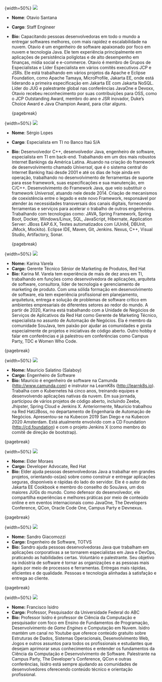 {width=50%}
![](images/autores__otavio.png)

* **Nome**: Otavio Santana

* **Cargo**: Staff Engineer

* **Bio:** Capacitando pessoas desenvolvedoras em todo o mundo a entregar softwares melhores, com mais rapidez e escalabilidade na nuvem. Otavio é um engenheiro de software apaixonado por foco em nuvem e tecnologia Java. Ele tem experiência principalmente em aplicações de persistência poliglotas e de alto desempenho em finanças, mídia social e e-commerce. Otavio é membro de Grupos de Especialistas e Líder Especialista em vários comitês executivos JCP e JSRs. Ele está trabalhando em vários projetos da Apache e Eclipse Foundation, como Apache Tamaya, MicroProfile, Jakarta EE, onde está liderando a primeira especificação em Jakarta EE com Jakarta NoSQL. Líder do JUG e palestrante global nas conferências JavaOne e Devoxx, Otavio recebeu reconhecimento por suas contribuições para OSS, como o JCP Outstanding Award, membro do ano e JSR inovador, Duke’s Choice Award e Java Champion Award, para citar alguns.

  {pagebreak}

{width=50%}
![](images/autores__sergio_elder.png)

* **Nome**: Sérgio Lopes

* **Cargo**: Especialista em TI no Banco Itaú S/A

* **Bio:** Desenvolvedor C++, desenvolvedor Java, engenheiro de software, especialista em TI em back-end. Trabalhando em um dos mais robustos Internet Bankings da América Latina. Atuando na criação do framework de desenvolvimento chamado *Universal*, que é o sistema central do Internet Banking Itaú desde 2001 e até os dias de hoje ainda em operação, trabalhando no desenvolvimento de ferramentas de suporte para esse framework, suas especificações e sua manutenção, em C/C++.
  Desenvolvimento do Framework Java, que veio substituir o framework *Universal*, atuando nele desde 2014. Criação de mecanismos de coexistência entre o legado e este novo Framework, responsável por atender às necessidades transversais dos canais digitais, fornecendo ferramentas e serviços para acelerar o trabalho de outros engenheiros.
  Trabalhando com tecnologias como: JAVA, Spring Framework, Spring Boot, Docker, Windows/Linux, SQL, JavaScript, Hibernate, Application Server: JBoss EAP.6.X, Testes automatizados com (JUnit4, DBUnit, JMock, Mockito). Eclipse IDE, Maven, Git, Jenkins. Nexus, C++, Visual Studio, Artifactory, Sonar.

  {pagebreak}

{width=50%}
![](images/autores__karina.png)

* **Nome:** Karina Varela
* **Cargo:** Gerente Técnico Sênior de Marketing de Produtos, Red Hat
* **Bio:** Karina M. Varela tem experiência de mais de dez anos em TI, trabalhando em funções como desenvolvedora de aplicações, arquiteta de software, consultora, líder de tecnologia e gerenciamento de marketing de produto. Com uma sólida formação em desenvolvimento de software, ela tem experiência profissional em planejamento, arquitetura, entrega e solução de problemas de software crítico em ambientes empresariais de diferentes setores ao redor do mundo.
A partir de 2020, Karina está trabalhando com a Unidade de Negócios de Serviços de Aplicativos da Red Hat como Gerente de Marketing Técnico, especialista no assunto de Automação de Negócios. Ela é membro da comunidade SouJava, tem paixão por ajudar as comunidades e gosta especialmente de projetos e iniciativas de código aberto. Outro hobby é falar em conferências e já palestrou em conferências como Campus Party, TDC e Women Who Code.

{pagebreak}

{width=50%}
![](images/autores__salaboy.png)

* **Nome:** Mauricio Salatino (Salaboy)
* **Cargo:** Engenheiro de Software
* **Bio:** Mauricio é engenheiro de software na Camunda (<http://www.camunda.com>) e instrutor na LearnK8s (<http://learnk8s.io>). Trabalha com o Kubernetes há cinco anos, treinando equipes e desenvolvendo aplicações nativas da nuvem. Em sua jornada, participou de vários projetos de código aberto, incluindo Zeebe, Jhipster, Spring Cloud e Jenkins X. Anteriormente, Mauricio trabalhou na Red Hat/JBoss, no departamento de Engenharia de Automação de Negócios. Apresentou-se na Kubecon 2019 San Diego e na Kubecon 2020 Amsterdam. Está atualmente envolvido com a CD Foundation (<http://cd.foundation>) e com o projeto Jenkins X (como membro do comitê de direção de bootstrap). 

{pagebreak}

{width=50%}
![](images/autores__elder-moraes.png)

* **Nome:** Elder Moraes
* **Cargo:** Developer Advocate, Red Hat
* **Bio:** Elder ajuda pessoas desenvolvedoras Java a trabalhar em grandes projetos, orientando-os(as) sobre como construir e entregar aplicações seguras, disponíveis e rápidas do lado do servidor. Ele é o autor do Jakarta EE Cookbook e membro do conselho do SouJava, um dos maiores JUGs do mundo. Como defensor do desenvolvedor, ele compartilha experiências e melhores práticas por meio de conteúdo online e em eventos internacionais como JavaOne, The Developers Conference, QCon, Oracle Code One, Campus Party e Devnexus.

{pagebreak}

{width=50%}
![](images/autores__sandro.png)

* **Nome:** Sandro Giacomozzi
* **Cargo:** Engenheiro de Software, TOTVS
* **Bio:** Sandro ajuda pessoas desenvolvedoras Java que trabalham em aplicações corporativas a se tornarem especialistas em Java e DevOps, praticando as habilidades certas. Voluntário e palestrante. Seu objetivo na indústria de software é tornar as organizações e as pessoas mais ágeis por meio de processos e ferramentas. Entregas mais rápidas, eficientes e de qualidade. Pessoas e tecnologia alinhadas à satisfação e entrega ao cliente.

{pagebreak}

{width=50%}
![](images/autores__isidro.png)

* **Nome:** Francisco Isidro
* **Cargo:** Professor, Pesquisador da Universidade Federal do ABC
* **Bio:** Professor Isidro é professor de Ciência da Computação e pesquisador com foco em Ensino de Fundamentos de Programação, Desenvolvimento de *Game Engines* e Computação em Nuvem. Isidro mantém um canal no Youtube que oferece conteúdo gratuito sobre Estruturas de Dados, Sistemas Operacionais, Desenvolvimento Web, Jogos e outros assuntos para todos os profissionais e estudantes que desejam aprimorar seus conhecimentos e entender os fundamentos da Ciência da Computação e Desenvolvimento de Software. Palestrante na Campus Party, The Developer's Conference, QCon e outras conferências, Isidro está sempre ajudando as comunidades de desenvolvedores oferecendo conteúdo técnico e orientação profissional. 